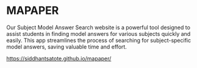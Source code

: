 # MAPAPER

Our Subject Model Answer Search website is a powerful tool designed to assist students in finding model answers for various subjects quickly and easily. This app streamlines the process of searching for subject-specific model answers, saving valuable time and effort.

https://siddhantsatote.github.io/mapaper/
